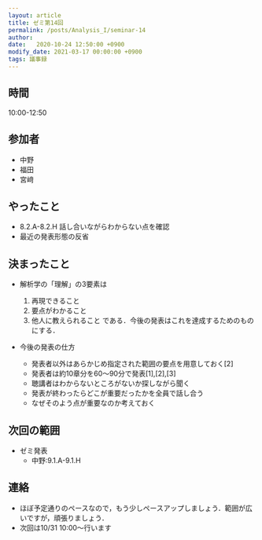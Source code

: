 ```yaml
---
layout: article
title: ゼミ第14回
permalink: /posts/Analysis_I/seminar-14
author: 
date:   2020-10-24 12:50:00 +0900
modify_date: 2021-03-17 00:00:00 +0900
tags: 議事録
---
```


## 時間

10:00-12:50

## 参加者

- 中野
- 福田
- 宮﨑

## やったこと

- 8.2.A-8.2.H 話し合いながらわからない点を確認
- 最近の発表形態の反省

## 決まったこと

- 解析学の「理解」の3要素は
  1. 再現できること
  2. 要点がわかること
  3. 他人に教えられること
である．今後の発表はこれを達成するためのものにする．

- 今後の発表の仕方
  - 発表者以外はあらかじめ指定された範囲の要点を用意しておく[2]
  - 発表者は約10章分を60～90分で発表[1],[2],[3]
  - 聴講者はわからないところがないか探しながら聞く
  - 発表が終わったらどこが重要だったかを全員で話し合う
  - なぜそのよう点が重要なのか考えておく

## 次回の範囲

- ゼミ発表
  - 中野:9.1.A-9.1.H

## 連絡

- ほぼ予定通りのペースなので，もう少しペースアップしましょう．範囲が広いですが，頑張りましょう．
- 次回は10/31 10:00～行います
